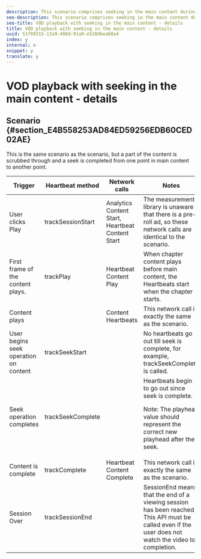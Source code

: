 ```yaml
---
description: This scenario comprises seeking in the main content during playback.
seo-description: This scenario comprises seeking in the main content during playback.
seo-title: VOD playback with seeking in the main content - details
title: VOD playback with seeking in the main content - details
uuid: 51f69315-13a9-498d-91a0-e528dbea68a4
index: y
internal: n
snippet: y
translate: y
---
```


# VOD playback with seeking in the main content - details


## Scenario {#section_E4B558253AD84ED59256EDB60CED02AE}

This is the same scenario as the [](r_vhl_scenarios_no-interup-comm-details-ios.md) scenario, but a part of the content is scrubbed through and a seek is completed from one point in main content to another point.

<table id="table_650DCE0B482249FFB01CCE36F2DCF259"> 
 <thead> 
  <tr> 
   <th colname="col1" class="entry"> Trigger </th> 
   <th colname="col2" class="entry"> Heartbeat method </th> 
   <th colname="col3" class="entry"> Network calls </th> 
   <th colname="col4" class="entry"> Notes </th> 
  </tr>
 </thead>
 <tbody> 
  <tr> 
   <td colname="col1">User clicks <span class="uicontrol"> Play</span> </td> 
   <td colname="col2"><span class="codeph"> trackSessionStart</span> </td> 
   <td colname="col3"> Analytics Content Start, Heartbeat Content Start</td> 
   <td colname="col4">The measurement library is unaware that there is a pre-roll ad, so these network calls are identical to the <a href="r_vhl_scenarios_no-interup-comm-details-ios.md" scope="local" format="dita"></a> scenario. </td> 
  </tr> 
  <tr> 
   <td colname="col1"> First frame of the content plays. </td> 
   <td colname="col2"><span class="codeph"> trackPlay</span> </td> 
   <td colname="col3"> Heartbeat Content Play </td> 
   <td colname="col4"> When chapter content plays before main content, the Heartbeats start when the chapter starts. </td> 
  </tr> 
  <tr> 
   <td colname="col1"> Content plays </td> 
   <td colname="col2"> </td> 
   <td colname="col3"> Content Heartbeats </td> 
   <td colname="col4">This network call is exactly the same as the <a href="r_vhl_scenarios_no-interup-comm-details-ios.md" format="dita" scope="local"></a> scenario. </td> 
  </tr> 
  <tr> 
   <td colname="col1"> User begins seek operation on content </td> 
   <td colname="col2"><span class="codeph"> trackSeekStart</span> </td> 
   <td colname="col3"> </td> 
   <td colname="col4">No heartbeats go out till seek is complete, for example, <span class="codeph"> trackSeekComplete</span> is called. </td> 
  </tr> 
  <tr> 
   <td colname="col1"> Seek operation completes </td> 
   <td colname="col2"><span class="codeph"> trackSeekComplete</span> </td> 
   <td colname="col3"> </td> 
   <td colname="col4">Heartbeats begin to go out since seek is complete. <p type="tip">Note:  The playhead value should represent the correct new playhead after the seek. </p> </td> 
  </tr> 
  <tr> 
   <td colname="col1"> Content is complete </td> 
   <td colname="col2"><span class="codeph"> trackComplete</span> </td> 
   <td colname="col3"> Heartbeat Content Complete</td> 
   <td colname="col4">This network call is exactly the same as the <a href="r_vhl_scenarios_no-interup-comm-details-ios.md" scope="local" format="dita"></a> scenario. </td> 
  </tr> 
  <tr> 
   <td colname="col1"> Session Over </td> 
   <td colname="col2"><span class="codeph"> trackSessionEnd</span> </td> 
   <td colname="col3"> </td> 
   <td colname="col4"><span class="codeph"> SessionEnd</span> means that the end of a viewing session has been reached. This API must be called even if the user does not watch the video to completion. </td> 
  </tr> 
 </tbody> 
</table>

